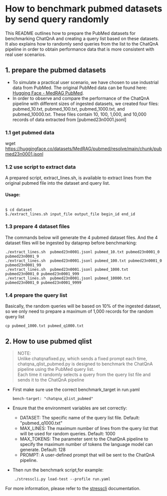 # How to  benchmark pubmed datasets by send query randomly 
This README outlines how to prepare the PubMed datasets for benchmarking ChatQnA and creating a query list based on these datasets. It also explains how to randomly send queries from the list to the ChatQnA pipeline in order to obtain performance data that is more consistent with real user scenarios.

## 1. prepare the pubmed datasets

- To simulate a practical user scenario, we have chosen to use industrial data from PubMed. The original PubMed data can be found here: [Hugging Face - MedRAG PubMed](https://huggingface.co/datasets/MedRAG/pubmed/tree/main/chunk). 
- In order to observe and compare the performance of the ChatQnA pipeline with different sizes of ingested datasets, we created four files: pubmed_10.txt, pubmed_100.txt, pubmed_1000.txt, and pubmed_10000.txt. These files contain 10, 100, 1,000, and 10,000 records of data extracted from [pubmed23n0001.jsonl]


### 1.1 get pubmed data
wget https://huggingface.co/datasets/MedRAG/pubmed/resolve/main/chunk/pubmed23n0001.jsonl

### 1.2 use script to extract data
A prepared script, extract_lines.sh, is available to extract lines from the original pubmed file into the dataset and query list.
#### Usage: 
```

$ cd dataset
$./extract_lines.sh input_file output_file begin_id end_id
```



### 1.3 prepare 4 dataset files
The commands below will generate the 4 pubmed dataset files. And the 4 dataset files will be ingested by dataprep before benchmarking:
```
./extract_lines.sh  pubmed23n0001.jsonl pubmed_10.txt pubmed23n0001_0 pubmed23n0001_9
./extract_lines.sh  pubmed23n0001.jsonl pubmed_100.txt pubmed23n0001_0 pubmed23n0001_99
./extract_lines.sh  pubmed23n0001.jsonl pubmed_1000.txt pubmed23n0001_0 pubmed23n0001_999
./extract_lines.sh  pubmed23n0001.jsonl pubmed_10000.txt pubmed23n0001_0 pubmed23n0001_9999
```

### 1.4 prepare the query list
Basically, the random queries will be based on 10% of the ingested dataset, so we only need to prepare a maximum of 1,000 records for the random query list
```
cp pubmed_1000.txt pubmed_q1000.txt
```



## 2. How to use pubmed qlist
> NOTE:<BR>Unlike chatqnafixed.py, which sends a fixed prompt each time, chatqna_qlist_pubmed.py is designed to benchmark the ChatQnA pipeline using the PubMed query list. <BR>
Each time it randomly selects a query from the query list file and sends it to the ChatQnA pipeline

- First make sure use the correct benchmark_target in run.yaml

    ```
    bench-target: "chatqna_qlist_pubmed"
    ```
- Ensure that the environment variables are set correctly:
    - DATASET: The specific name of the query list file. Default: "pubmed_q1000.txt"
    - MAX_LINES: The maximum number of lines from the query list that will be used for random queries. Default: 1000
    - MAX_TOKENS: The parameter sent to the ChatQnA pipeline to specify the maximum number of tokens the language model can generate. Default: 128
    - PROMPT: A user-defined prompt that will be sent to the ChatQnA pipeline.
- Then run the benchmark script,for example:
```
    ./stresscli.py load-test --profile run.yaml
```
For more information, please refer to the [stresscli](./README.md) documentation.